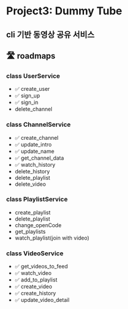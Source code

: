 # Project3: Dummy Tube
## cli 기반 동영상 공유 서비스


## 🛣 roadmaps
### class UserService
+ ✅ create_user
+ ✅ sign_up
+ ✅ sign_in
+ delete_channel


### class ChannelService
+ ✅ create_channel
+ ✅ update_intro
+ ✅ update_name
+ ✅ get_channel_data
+ ✅ watch_history
+ delete_history
+ delete_playlist
+ delete_video


### class PlaylistService
+ create_playlist
+ delete_playlist
+ change_openCode
+ get_playlists
+ watch_playlist(join with video)


### class VideoService
+ ✅ get_videos_to_feed
+ ✅ watch_video
+ ✅ add_to_playlist
+ ✅ create_video
+ ✅ create_history
+ ✅ update_video_detail

